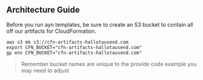 ## Architecture Guide

Before you run ayn templates, be sure to create an S3 bucket to contain
all off our artifacts for CloudFormation.

````
aws s3 mk s3://cfn-artifacts-hallotausend.com
export CFN_BUCKET="cfn-artifacts-hallotausend.com"
gp env CFN_BUCKET="cfn-artifacts-hallotausend.com"
````

> Remember bucket names are unique to the provide code example you may need to adjust
